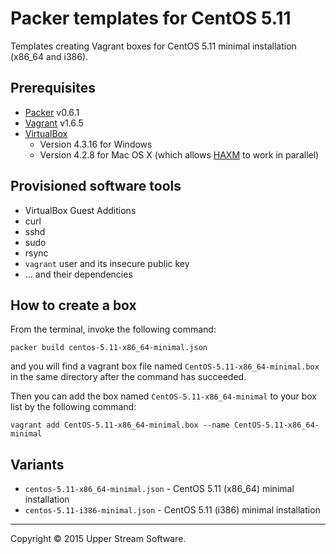 # Packer templates for CentOS 5.11

Templates creating Vagrant boxes for CentOS 5.11 minimal installation (x86_64 and i386).

## Prerequisites

* [Packer] v0.6.1
* [Vagrant] v1.6.5
* [VirtualBox]
	* Version 4.3.16 for Windows
	* Version 4.2.8 for Mac OS X (which allows [HAXM] to work in parallel)

[Packer]: https://www.packer.io/ "Packer by HashiCorp"
[Vagrant]: https://www.vagrantup.com/ "Vagrant"
[VirtualBox]: https://www.virtualbox.org/ "Oracle VM VirtualBox"
[HAXM]: https://software.intel.com/en-us/android/articles/intel-hardware-accelerated-execution-manager
        "Intel&reg; Hardware Accelerated Execution Manager"

## Provisioned software tools

* VirtualBox Guest Additions
* curl
* sshd
* sudo
* rsync
* `vagrant` user and its insecure public key
* ... and their dependencies

## How to create a box

From the terminal, invoke the following command:

	packer build centos-5.11-x86_64-minimal.json

and you will find a vagrant box file named `CentOS-5.11-x86_64-minimal.box`
in the same directory after the command has succeeded.

Then you can add the box named `CentOS-5.11-x86_64-minimal` to your box list
by the following command:

	vagrant add CentOS-5.11-x86_64-minimal.box --name CentOS-5.11-x86_64-minimal

## Variants

* `centos-5.11-x86_64-minimal.json` - CentOS 5.11 (x86_64) minimal installation
* `centos-5.11-i386-minimal.json` - CentOS 5.11 (i386) minimal installation

- - -

Copyright &copy; 2015 Upper Stream Software.
